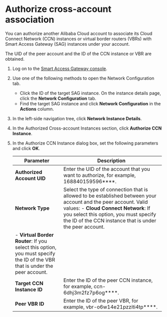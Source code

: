 # Authorize cross-account association

You can authorize another Alibaba Cloud account to associate its Cloud Connect Network \(CCN\) instances or virtual border routers \(VBRs\) with Smart Access Gateway \(SAG\) instances under your account.

The UID of the peer account and the ID of the CCN instance or VBR are obtained.

1.  Log on to the [Smart Access Gateway console](https://smartag.console.aliyun.com).

2.  Use one of the following methods to open the Network Configuration tab.

    -   Click the ID of the target SAG instance. On the instance details page, click the **Network Configuration** tab.
    -   Find the target SAG instance and click **Network Configuration** in the **Actions** column.
3.  In the left-side navigation tree, click **Network Instance Details**.

4.  In the Authorized Cross-account Instances section, click **Authorize CCN Instance**.

5.  In the Authorize CCN Instance dialog box, set the following parameters and click **OK**.

    |Parameter|Description|
    |---------|-----------|
    |**Authorized Account UID**|Enter the UID of the account that you want to authorize, for example, 168840159596\*\*\*\*.|
    |**Network Type**|Select the type of connection that is allowed to be established between your account and the peer account. Valid values:     -   **Cloud Connect Network**: If you select this option, you must specify the ID of the CCN instance that is under the peer account.
    -   **Virtual Border Router**: If you select this option, you must specify the ID of the VBR that is under the peer account. |
    |**Target CCN Instance ID**|Enter the ID of the peer CCN instance, for example, ccn-6dhj3m2fz7p6og\*\*\*\*.|
    |**Peer VBR ID**|Enter the ID of the peer VBR, for example, vbr-o6w14e21pzziti4tp\*\*\*\*.|


